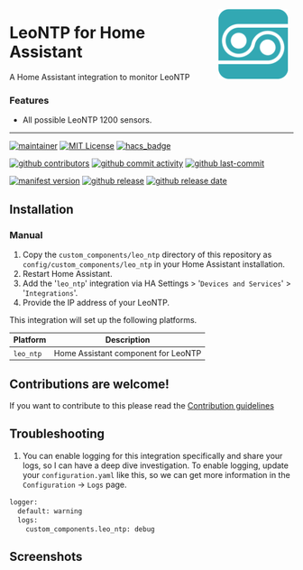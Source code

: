 <!-- <img src="https://github.com/CumpsD/home-assistant-leo-ntp/raw/main/images/1200.jpg"
     alt="LeoNTP"
     align="right"
     style="width: 200px;margin-right: 10px;" /> -->

<img src="https://github.com/CumpsD/home-assistant-leo-ntp/raw/main/images/brand/icon@2x.png"
     alt="LeoNTP"
     align="right"
     style="width: 124px;margin-right: 10px;" />

# LeoNTP for Home Assistant

A Home Assistant integration to monitor LeoNTP

### Features

- All possible LeoNTP 1200 sensors.

---

[![maintainer](https://img.shields.io/badge/maintainer-David%20Cumps-green?style=for-the-badge&logo=github)](https://github.com/CumpsD) [![MIT License](https://img.shields.io/github/license/CumpsD/home-assistant-leo-ntp?style=for-the-badge)](https://github.com/CumpsD/home-assistant-leo-ntp/blob/master/LICENSE) [![hacs_badge](https://img.shields.io/badge/HACS-Custom-41BDF5.svg?style=for-the-badge)](https://github.com/hacs/integration)

<!-- [![hacs_badge](https://img.shields.io/badge/HACS-Default-41BDF5.svg?style=flat-square)](https://github.com/hacs/integration)

[![Open your Home Assistant instance and open the repository inside the Home Assistant Community Store.](https://my.home-assistant.io/badges/hacs_repository.svg?style=flat-square)](https://my.home-assistant.io/redirect/hacs_repository/?owner=CumpsD&repository=home-assistant-leo-ntp&category=integration) -->

<!-- [![Hacs and Hassfest validation](https://github.com/CumpsD/home-assistant-leo-ntp/actions/workflows/validate.yml/badge.svg)](https://github.com/CumpsD/home-assistant-leo-ntp/actions/workflows/validate.yml)
[![Python](https://img.shields.io/badge/Python-FFD43B?logo=python)](https://github.com/CumpsD/home-assistant-leo-ntp/search?l=python) -->

[![github contributors](https://img.shields.io/github/contributors/CumpsD/home-assistant-leo-ntp)](https://github.com/CumpsD/home-assistant-leo-ntp/graphs/contributors)
[![github commit activity](https://img.shields.io/github/commit-activity/y/CumpsD/home-assistant-leo-ntp?logo=github)](https://github.com/CumpsD/home-assistant-leo-ntp/commits/main)
[![github last-commit](https://img.shields.io/github/last-commit/CumpsD/home-assistant-leo-ntp)](https://github.com/CumpsD/home-assistant-leo-ntp/commits)

[![manifest version](https://img.shields.io/github/manifest-json/v/CumpsD/home-assistant-leo-ntp/master?filename=custom_components%2Fleo_ntp%2Fmanifest.json)](https://github.com/CumpsD/home-assistant-leo-ntp)
[![github release](https://img.shields.io/github/v/release/CumpsD/home-assistant-leo-ntp?logo=github)](https://github.com/CumpsD/home-assistant-leo-ntp/releases)
[![github release date](https://img.shields.io/github/release-date/CumpsD/home-assistant-leo-ntp)](https://github.com/CumpsD/home-assistant-leo-ntp/releases)

## Installation

### Manual

1. Copy the `custom_components/leo_ntp` directory of this repository as `config/custom_components/leo_ntp` in your Home Assistant installation.
2. Restart Home Assistant.
3. Add the '`leo_ntp`' integration via HA Settings > '`Devices and Services`' > '`Integrations`'.
4. Provide the IP address of your LeoNTP.

This integration will set up the following platforms.

| Platform  | Description                                     |
| --------- | ----------------------------------------------- |
| `leo_ntp` | Home Assistant component for LeoNTP             |

## Contributions are welcome!

If you want to contribute to this please read the [Contribution guidelines](CONTRIBUTING.md)

## Troubleshooting

1. You can enable logging for this integration specifically and share your logs, so I can have a deep dive investigation. To enable logging, update your `configuration.yaml` like this, so we can get more information in the `Configuration` -> `Logs` page.

```
logger:
  default: warning
  logs:
    custom_components.leo_ntp: debug
```

## Screenshots

